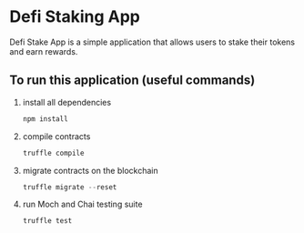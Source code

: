 # Defi Staking App

Defi Stake App is a simple application that allows users to stake their tokens and earn rewards. 
    

## **To run this application (useful commands)**

1. install all dependencies
    
    ```jsx
    npm install
    ```

2. compile contracts
    
    ```jsx
    truffle compile
    ```

3. migrate contracts on the blockchain
    
    ```jsx
    truffle migrate --reset
    ```

4. run Moch and Chai testing suite
    
    ```jsx
    truffle test
    ```



